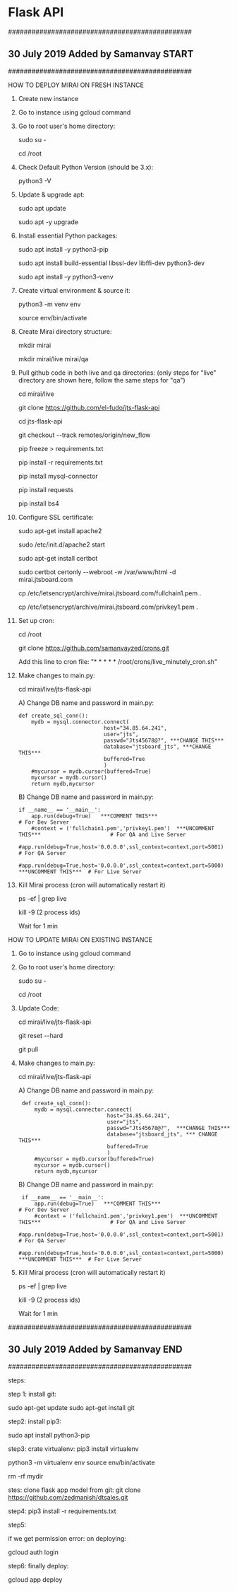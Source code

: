 # Flask API


###############################################
##    30 July 2019 Added by Samanvay   START
###############################################

HOW TO DEPLOY MIRAI ON FRESH INSTANCE

1) Create new instance

2) Go to instance using gcloud command

3) Go to root user's home directory:

    sudo su -
    
    cd /root
    
4) Check Default Python Version (should be 3.x): 

    python3 -V
    
5) Update & upgrade apt: 

    sudo apt update
    
    sudo apt -y upgrade
    
6) Install essential Python packages: 

    sudo apt install -y python3-pip
    
    sudo apt install build-essential libssl-dev libffi-dev python3-dev
    
    sudo apt install -y python3-venv
    
7) Create virtual environment & source it: 

    python3 -m venv env
    
    source env/bin/activate
    
8) Create Mirai directory structure: 

    mkdir mirai
    
    mkdir mirai/live mirai/qa

9) Pull github code in both live and qa directories:
    (only steps for "live" directory are shown here, follow the same steps for "qa")
    
    cd mirai/live
    
    git clone https://github.com/el-fudo/jts-flask-api
    
    cd jts-flask-api
    
    git checkout --track remotes/origin/new_flow
    
    pip freeze > requirements.txt
    
    pip install -r requirements.txt
    
    pip install mysql-connector
    
    pip install requests
    
    pip install bs4
    
10) Configure SSL certificate:

    sudo apt-get install apache2
    
    sudo /etc/init.d/apache2 start
    
    sudo apt-get install certbot
    
    sudo certbot certonly --webroot -w /var/www/html -d mirai.jtsboard.com
    
    cp /etc/letsencrypt/archive/mirai.jtsboard.com/fullchain1.pem .
    
    cp /etc/letsencrypt/archive/mirai.jtsboard.com/privkey1.pem .
    
11) Set up cron:

    cd /root
    
    git clone https://github.com/samanvayzed/crons.git
    
    Add this line to cron file: "* * * * * /root/crons/live_minutely_cron.sh"
    
12) Make changes to main.py:

    cd mirai/live/jts-flask-api
    
    A) Change DB name and password in main.py:
    
        def create_sql_conn():
            mydb = mysql.connector.connect(
                                   host="34.85.64.241",
                                   user="jts",
                                   passwd="Jts45678@?", ***CHANGE THIS***
                                   database="jtsboard_jts", ***CHANGE THIS***
                                   buffered=True
                                   )
            #mycursor = mydb.cursor(buffered=True)
            mycursor = mydb.cursor()
            return mydb,mycursor
      
    B) Change DB name and password in main.py:
        
        if __name__ == '__main__':
            app.run(debug=True)   ***COMMENT THIS***                                                 # For Dev Server  
            #context = ('fullchain1.pem','privkey1.pem')  ***UNCOMMENT THIS***                      # For QA and Live Server
            #app.run(debug=True,host='0.0.0.0',ssl_context=context,port=5001)                       # For QA Server 
            #app.run(debug=True,host='0.0.0.0',ssl_context=context,port=5000) ***UNCOMMENT THIS***  # For Live Server
            
13) Kill Mirai process (cron will automatically restart it)

    ps -ef | grep live
    
    kill -9 (2 process ids)
    
    Wait for 1 min


HOW TO UPDATE MIRAI ON EXISTING INSTANCE


1) Go to instance using gcloud command

2) Go to root user's home directory: 

    sudo su -
    
    cd /root
    
    
3) Update Code:

    cd mirai/live/jts-flask-api
    
    git reset --hard
    
    git pull

    
4) Make changes to main.py:

    cd mirai/live/jts-flask-api
    
    A) Change DB name and password in main.py:
    
        def create_sql_conn():
            mydb = mysql.connector.connect(
                                   host="34.85.64.241",
                                   user="jts",
                                   passwd="Jts45678@?",  ***CHANGE THIS***
                                   database="jtsboard_jts", *** CHANGE THIS***
                                   buffered=True
                                   )
            #mycursor = mydb.cursor(buffered=True)
            mycursor = mydb.cursor()
            return mydb,mycursor
      
    B) Change DB name and password in main.py:
    
        if __name__ == '__main__':
            app.run(debug=True)   ***COMMENT THIS***                                                # For Dev Server  
            #context = ('fullchain1.pem','privkey1.pem')  ***UNCOMMENT THIS***                      # For QA and Live Server
            #app.run(debug=True,host='0.0.0.0',ssl_context=context,port=5001)                       # For QA Server 
            #app.run(debug=True,host='0.0.0.0',ssl_context=context,port=5000) ***UNCOMMENT THIS***  # For Live Server
            
5) Kill Mirai process (cron will automatically restart it)

    ps -ef | grep live
    
    kill -9 (2 process ids)
    
    Wait for 1 min

      
    
   
###############################################
##    30 July 2019 Added by Samanvay   END
###############################################
    
    
    
    
    
    
    
    
    
























steps:

step 1:
install git:

sudo apt-get update
sudo apt-get install git

step2:
install pip3:

sudo apt install python3-pip

step3:
crate virtualenv:
pip3 install virtualenv

python3 -m virtualenv env
source env/bin/activate

rm -rf mydir

stes:
clone flask app model from git:
git clone https://github.com/zedmanish/dtsales.git


step4:
pip3 install -r requirements.txt

step5:

if we get permission error:
on deploying:

gcloud auth login

step6:
finally deploy:

gcloud app deploy
